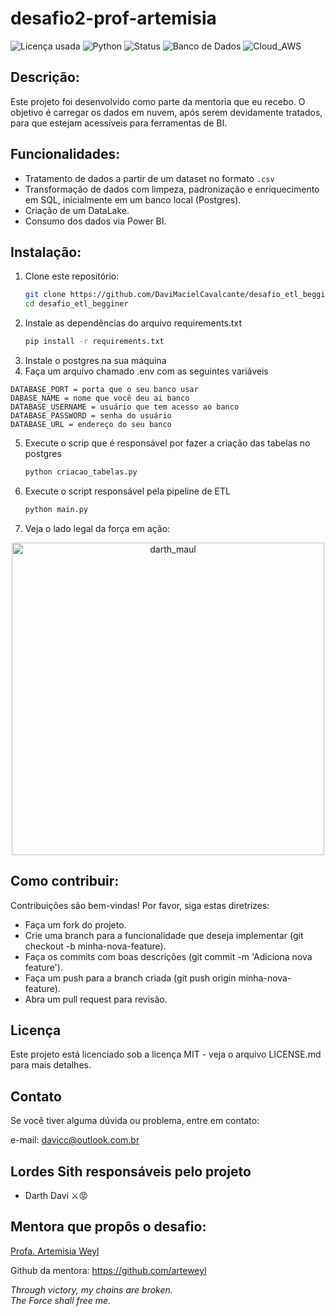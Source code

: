 # desafio2-prof-artemisia
 
![Licença usada](https://img.shields.io/github/license/DaviMacielCavalcante/desafio_etl_begginer)
![Python](https://img.shields.io/badge/Python-3.12.4-blue)
![Status](https://img.shields.io/badge/Status-Finalizado-brightgreen)
![Banco de Dados](https://img.shields.io/badge/Banco%20de%20Dados-PostgreSQL-blue)
![Cloud_AWS](https://img.shields.io/badge/Cloud-AWS-yellow?style=flat&color=%23FF9900)

## Descrição:
Este projeto foi desenvolvido como parte da mentoria que eu recebo. O objetivo é carregar os dados em nuvem, após serem devidamente tratados, para que estejam acessíveis para ferramentas de BI.

## Funcionalidades:
- Tratamento de dados a partir de um dataset no formato `.csv`
- Transformação de dados com limpeza, padronização e enriquecimento em SQL, inicialmente em um banco local (Postgres).
- Criação de um DataLake.
- Consumo dos dados via Power BI.

## Instalação:

1. Clone este repositório:
   ```bash
   git clone https://github.com/DaviMacielCavalcante/desafio_etl_begginer.git
   cd desafio_etl_begginer
2. Instale as dependências do arquivo requirements.txt
   ```bash
   pip install -r requirements.txt
3. Instale o postgres na sua máquina
4. Faça um arquivo chamado .env com as seguintes variáveis
```
DATABASE_PORT = porta que o seu banco usar
DABASE_NAME = nome que você deu ai banco
DATABASE_USERNAME = usuário que tem acesso ao banco
DATABASE_PASSWORD = senha do usuário
DATABASE_URL = endereço do seu banco 
```
5. Execute o scrip que é responsável por fazer a criação das tabelas no postgres
   ```bash
   python criacao_tabelas.py
6. Execute o script responsável pela pipeline de ETL
   ```bash
   python main.py
7. Veja o lado legal da força em ação:

<div align="center"> <img src="https://tenor.com/bD6qA.gif" alt="darth_maul" width="500"/></div>

## Como contribuir:
Contribuições são bem-vindas! Por favor, siga estas diretrizes:

- Faça um fork do projeto.
- Crie uma branch para a funcionalidade que deseja implementar (git checkout -b minha-nova-feature).
- Faça os commits com boas descrições (git commit -m 'Adiciona nova feature').
- Faça um push para a branch criada (git push origin minha-nova-feature).
- Abra um pull request para revisão.

## Licença
Este projeto está licenciado sob a licença MIT - veja o arquivo LICENSE.md para mais detalhes.

## Contato
Se você tiver alguma dúvida ou problema, entre em contato:

e-mail: davicc@outlook.com.br

## Lordes Sith responsáveis pelo projeto
- Darth Davi ⚔️😡

## Mentora que propôs o desafio:
[Profa. Artemisia Weyl](https://www.linkedin.com/in/arteweyl/)

Github da mentora: https://github.com/arteweyl

*Through victory, my chains are broken.
<br>
The Force shall free me.*
